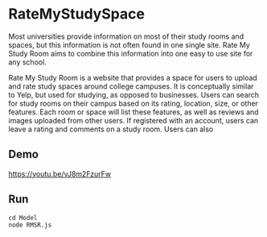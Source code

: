 # RateMyStudySpace

Most universities provide information on most of their study rooms and spaces, but this information is not often found in one single site. Rate My Study Room aims to combine this information into one easy to use site for any school.

Rate My Study Room is a website that provides a space for users to upload and rate study spaces around college campuses. It is conceptually similar to Yelp, but used for studying, as opposed to businesses. Users can search for study rooms on their campus based on its rating, location, size, or other features. Each room or space will list these features, as well as reviews and images uploaded from other users. If registered with an account, users can leave a rating and comments on a study room. Users can also

## Demo

https://youtu.be/vJ8m2FzurFw

## Run

    cd Model
    node RMSR.js
